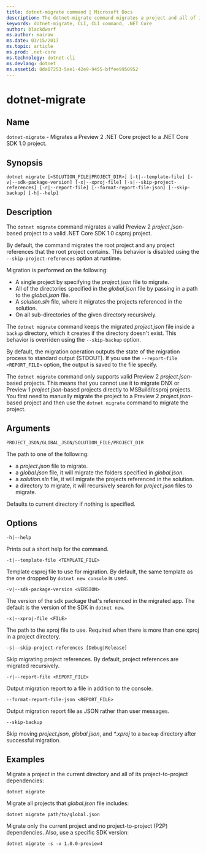 ```yaml
---
title: dotnet-migrate command | Microsoft Docs
description: The dotnet-migrate command migrates a project and all of its dependencies. 
keywords: dotnet-migrate, CLI, CLI command, .NET Core
author: blackdwarf
ms.author: mairaw
ms.date: 03/15/2017
ms.topic: article
ms.prod: .net-core
ms.technology: dotnet-cli
ms.devlang: dotnet
ms.assetid: 0da07253-5ae1-42e9-9455-bffee9950952
---
```


# dotnet-migrate

## Name

`dotnet-migrate` - Migrates a Preview 2 .NET Core project to a .NET Core SDK 1.0 project.

## Synopsis

`dotnet migrate [<SOLUTION_FILE|PROJECT_DIR>] [-t|--template-file] [-v|--sdk-package-version] [-x|--xproj-file] [-s|--skip-project-references] [-r|--report-file] [--format-report-file-json] [--skip-backup] [-h|--help]`

## Description

The `dotnet migrate` command migrates a valid Preview 2 *project.json*-based project to a valid .NET Core SDK 1.0 *csproj* project. 

By default, the command migrates the root project and any project references that the root project contains. This behavior is disabled using the `--skip-project-references` option at runtime. 

Migration is performed on the following:

* A single project by specifying the *project.json* file to migrate.
* All of the directories specified in the *global.json* file by passing in a path to the *global.json* file.
* A *solution.sln* file, where it migrates the projects referenced in the solution.
* On all sub-directories of the given directory recursively.

The `dotnet migrate` command keeps the migrated *project.json* file inside a `backup` directory, which it creates if the directory doesn't exist. This behavior is overriden using the `--skip-backup` option. 

By default, the migration operation outputs the state of the migration process to standard output (STDOUT). If you use the `--report-file <REPORT_FILE>` option, the output is saved to the file specify. 

The `dotnet migrate` command only supports valid Preview 2 *project.json*-based projects. This means that you cannot use it to migrate DNX or Preview 1 *project.json*-based projects directly to MSBuild/csproj projects. You first need to manually migrate the project to a Preview 2 *project.json*-based project and then use the `dotnet migrate` command to migrate the project.

## Arguments

`PROJECT_JSON/GLOBAL_JSON/SOLUTION_FILE/PROJECT_DIR`

The path to one of the following:

* a *project.json* file to migrate.
* a *global.json* file, it will migrate the folders specified in *global.json*.
* a *solution.sln* file, it will migrate the projects referenced in the solution.
* a directory to migrate, it will recursively search for *project.json* files to migrate.

Defaults to current directory if nothing is specified.

## Options

`-h|--help`

Prints out a short help for the command.  

`-t|--template-file <TEMPLATE_FILE>`

Template csproj file to use for migration. By default, the same template as the one dropped by `dotnet new console` is used. 

`-v|--sdk-package-version <VERSION>`

The version of the sdk package that's referenced in the migrated app. The default is the version of the SDK in `dotnet new`.

`-x|--xproj-file <FILE>`

The path to the xproj file to use. Required when there is more than one xproj in a project directory.

`-s|--skip-project-references [Debug|Release]`

Skip migrating project references. By default, project references are migrated recursively.

`-r|--report-file <REPORT_FILE>`

Output migration report to a file in addition to the console.

`--format-report-file-json <REPORT_FILE>`

Output migration report file as JSON rather than user messages.

`--skip-backup`

Skip moving *project.json*, *global.json*, and *\*.xproj* to a `backup` directory after successful migration.

## Examples

Migrate a project in the current directory and all of its project-to-project dependencies:

`dotnet migrate`

Migrate all projects that *global.json* file includes:

`dotnet migrate path/to/global.json`

Migrate only the current project and no project-to-project (P2P) dependencies. Also, use a specific SDK version:

`dotnet migrate -s -v 1.0.0-preview4`